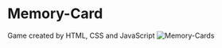 # Memory-Card
Game created by HTML, CSS and JavaScript
![Memory-Cards](https://raw.githubusercontent.com/sergioironhacker/memory_Card/main/images/imgMain.png)
